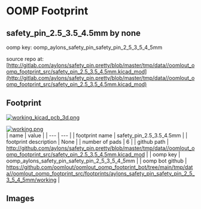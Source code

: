 # OOMP Footprint  
## safety_pin_2.5_3.5_4.5mm  by none  
  
oomp key: oomp_aylons_safety_pin_safety_pin_2_5_3_5_4_5mm  
  
source repo at: [http://gitlab.com/aylons/safety_pin.pretty/blob/master/tmp/data//oomlout_oomp_footprint_src/safety_pin_2.5_3.5_4.5mm.kicad_mod](http://gitlab.com/aylons/safety_pin.pretty/blob/master/tmp/data//oomlout_oomp_footprint_src/safety_pin_2.5_3.5_4.5mm.kicad_mod)  
## Footprint  
  
[![working_kicad_pcb_3d.png](working_kicad_pcb_3d_600.png)](working_kicad_pcb_3d.png)  
  
[![working.png](working_600.png)](working.png)  
| name | value | 
| --- | --- | 
| footprint name | safety_pin_2.5_3.5_4.5mm | 
| footprint description | None | 
| number of pads | 6 | 
| github path | http://github.com/aylons/safety_pin.pretty/blob/master/tmp/data//oomlout_oomp_footprint_src/safety_pin_2.5_3.5_4.5mm.kicad_mod | 
| oomp key | oomp_aylons_safety_pin_safety_pin_2_5_3_5_4_5mm | 
| oomp bot github | https://github.com/oomlout/oomlout_oomp_footprint_bot/tree/main/tmp/data//oomlout_oomp_footprint_src/footprints/aylons_safety_pin_safety_pin_2_5_3_5_4_5mm/working | 
## Images  
